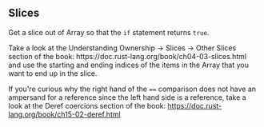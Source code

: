 ## Slices

Get a slice out of Array so that the `if` statement returns `true`.

<div class="hint">
  Take a look at the Understanding Ownership -> Slices -> Other Slices section of the book:
  https://doc.rust-lang.org/book/ch04-03-slices.html
  and use the starting and ending indices of the items in the Array that you want to end up in the slice.

  If you're curious why the right hand of the `==` comparison does not have an ampersand for a reference since the left hand side is a reference, take a look at the Deref coercions section of the book:
  https://doc.rust-lang.org/book/ch15-02-deref.html
</div>
